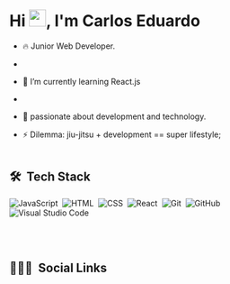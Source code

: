 
<!--
**cadugomes06/cadugomes06** is a ✨ _special_ ✨ repository because its `README.md` (this file) appears on your GitHub profile.
-->
<h1 align="left">Hi <img src="https://raw.githubusercontent.com/kaueMarques/kaueMarques/master/hi.gif" width="30px">,  I'm Carlos Eduardo</h1>

- 🔥 Junior Web Developer. 
- 
- 🌱 I’m currently learning React.js 
- 
- 🔭 passionate about development and technology.

- ⚡ Dilemma: jiu-jitsu + development == super lifestyle;
<br><br>
## 🛠 &nbsp;Tech Stack

![JavaScript](https://img.shields.io/badge/-JavaScript-05122A?style=flat&logo=javascript)&nbsp;
![HTML](https://img.shields.io/badge/-HTML-05122A?style=flat&logo=HTML5)&nbsp;
![CSS](https://img.shields.io/badge/-CSS-05122A?style=flat&logo=CSS3&logoColor=1572B6)&nbsp;
![React](https://img.shields.io/badge/-React-05122A?style=flat&logo=react)&nbsp;
![Git](https://img.shields.io/badge/-Git-05122A?style=flat&logo=git)&nbsp;
![GitHub](https://img.shields.io/badge/-GitHub-05122A?style=flat&logo=github)&nbsp;
![Visual Studio Code](https://img.shields.io/badge/-Visual%20Studio%20Code-05122A?style=flat&logo=visual-studio-code&logoColor=007ACC)&nbsp;

<br><br>

## 👨🏽‍🦲 &nbsp;Social Links
<p align="left" style="background:yellow">
<a href="https://linkedin.com/in/carlos-eduardo-258821181" target="_blank"></a>
<a href="https://instagram.com/gomes.cadu" target="_blank"></a>
 </p>
<!--
**cadugomes06/cadugomes06** is a ✨ _special_ ✨ repository because its `README.md` (this file) appears on your GitHub profile.
Here are some ideas to get you started:
- 🔭 I’m currently working on ...
- 🌱 I’m currently learning ...
- 👯 I’m looking to collaborate on ...
- 🤔 I’m looking for help with ...
- 💬 Ask me about ...
- 📫 How to reach me: ...
- 😄 Pronouns: ...
- ⚡ Fun fact: ...
-->
